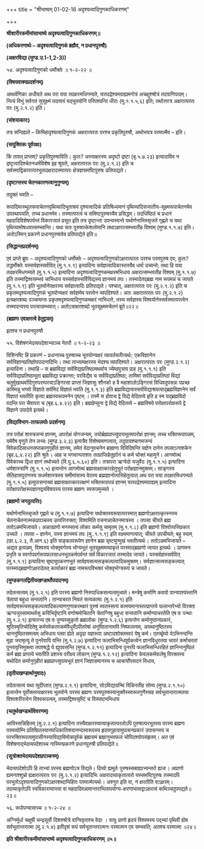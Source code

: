 +++
title = "श्रीभाष्यम् 01-02-16 अदृश्यत्वादिगुणकाधिकरणम्"

+++


**श्रीशारीरकमीमांसाभाष्ये अदृश्यत्वादिगुणकाधिकरणम्॥**

**(अधिकरणार्थः – अदृश्यत्वादिगुणकं ब्रह्मैव, न प्रधानपुरुषौ)**

**(अक्षरविद्या (मुण्ड.उ.1-1,2-3))**

५४. अदृश्यत्वादिगुणको धर्मोक्तेः ॥ १-२-२२ ॥

**(विषयवाक्यप्रदर्शनम्)**

आथर्वणिका अधीयते अथ परा यया तदक्षरमधिगम्यते, यत्तदद्रेश्यमग्राह्यमगोत्रं अचक्षुश्श्रोत्रं तदपाणिपादम्। नित्यं विभुं सर्वगतं सुसूक्ष्मं तदव्ययं यद्भूतयोनिं परिपश्यन्ति धीराः (मु.१.१.५,६) इति; तथोत्तरत्र अक्षरात्परतः परः (मु.२.१.२) इति।

**(संशयाकारः)**

तत्र सन्दिह्यते – किमिहादृश्यत्वादिगुणकं अक्षरात्परतः परश्च प्रकृतिपुरुषौ, अथोभयत्र परमात्मैव – इति।

**(सयुक्तिकः पूर्वपक्षः)**

किं तावत् प्राप्तम्? प्रकृतिपुरुषाविति। कुतः? अस्याक्षरस्य अदृष्टो द्रष्टा (बृ.५.७.२३) इत्यादाविव न द्रष्टृत्वादिश्चेतनधर्मविशेष इह श्रूयते, अक्षरात्परतः परः (मु.२.१.२) इति च सर्वस्माद्विकारात्परभूतादक्षरादस्मात्परः क्षेत्रज्ञसमष्टिपुरुषः प्रतिपाद्यते।

**(दृष्टान्तस्य चेतनकारणत्वानुगुण्यम्)**

तदुक्तं भवति –

रूपादिमत्स्थूलरूपाचेतनपृथिव्यादिभूताश्रयं दृश्यत्वादिकं प्रतिषिध्यमानं पृथिव्यादिसजातीय-सूक्ष्मरूपाचेतनमेव उपस्थापयति, तच्च प्रधानमेव। तस्मात्परत्वं च समिष्टपुरुषस्यैव प्रसिद्धम्। तदधिष्ठितं च प्रधानं महदादिविशेषपर्यन्तं विकारजातं प्रसूत इति तत्र दृष्टान्ता उपन्यस्यन्ते यथोर्णनाभिस्सृजते गृह्णते च यथा पृथिव्यामोषधयस्सम्भवन्ति। यथा सतः पुरुषात्केशलोमानि तथाऽक्षरात्सम्भवतीह विश्वम् (मुण्ड.१.१.७) इति। अतोऽस्मिन् प्रकरणे प्रधानपुरुषावेव प्रतिपाद्येते इति॥

**(सिद्धान्तप्रदर्शनम्)**

एवं प्राप्ते ब्रूमः – अदृश्यत्वादिगुणको धर्मोक्तेः – अदृश्यत्वादिगुणकोऽक्षरात्परतः परश्च परमपुरुष एव; कुतः? तद्धर्मोक्तेः यस्सर्वज्ञस्सर्ववित् (मु.१.१.९) इत्यादिना सर्वज्ञत्वादिकास्तस्यैव धर्मा उच्यन्ते; तथा हि यया तदक्षरमिधगम्यते (मु.१.१.५) इत्यादिना अदृश्यत्वादिगुणकमक्षरमभिधाय अक्षरात्सम्भवतीह विश्वम् (मु.१.१.७) इति तस्माद्विश्वसम्भवं चाभिधाय यस्सर्वज्ञस्सर्विविद्यस्य ज्ञानमयं तपः। तस्मादेतद्ब्रह्म नाम रूपमन्नं च जायते (मु.१.१.९) इति भूतयोनेरक्षरस्य सर्वज्ञत्वादिः प्रतिपाद्यते। पश्चात्, अक्षरात्परतः परः (मु.२.१.२) इति च प्रकृतमदृश्यत्वादिगुणकं भूतयोन्यक्षरं सर्वज्ञमेव परत्वेन व्यपदिश्यते। अतः अक्षरात्परतः परः (मु.२.१.२) इत्यक्षरशब्दः पञ्चम्यन्तः प्रकृतमदृश्यत्वादिगुणकमक्षरं नाभिधत्ते, तस्य सर्वज्ञस्य विश्वयोनेस्सर्वस्मात्परत्वेन तस्मादन्यस्य परत्वासम्भवात्। अतोऽत्राक्षरशब्दो भूतसूक्ष्ममचेतनं ब्रूते॥२२॥

**(ब्रह्मणः एवाक्षरत्वे हेतुद्वयम्)**

इतश्च न प्रधानपुरुषौ

५५. विशेषणभेदव्यपदेशाभ्याञ्च नेतरौ ॥ १-२-२३ ॥

विशिनष्टि हि प्रकरणं – प्रधानाच्च पुरुषाच्च भूतयोन्यक्षरं व्यावर्तयतीत्यर्थः; एकविज्ञानेन सर्वविज्ञानप्रतिज्ञोपपादनादिभिः। तथा ताभ्यामक्षरस्य भेदश्च व्यपदिश्यते। अक्षरात्परतः परः (मुण्ड.२.१.२) इत्यादिना। तथाहि – स ब्रह्मविद्यां सर्वविद्याप्रतिष्ठामथर्वाय ज्येष्ठपुत्राय प्राह (मु.१.१.१) इति सर्वविद्याप्रतिष्ठाभूता ब्रह्मविद्या प्रक्रान्ता; परविद्यैव च सर्वविद्याप्रतिष्ठा; तामिमां सर्वविद्याप्रतिष्ठां विद्यां चतुर्मुखाथर्वादिगुरुपरम्परयाऽङ्गिरसा प्राप्तां जिज्ञासुः शौनको ह वै महाशालोऽङ्गिरसं विधिवदुपसन्नः पप्रच्छ कस्मिन्नु भगवो विज्ञाते सर्वमिदं विज्ञातं भवति (मु.१.१.३) इति ब्रह्मविद्यायास्सर्वविद्याश्रयत्वाद्ब्रह्मविज्ञानेन सर्वं विज्ञातं भवतीति कृत्वा ब्रह्मस्वरूपमनेन पृष्टम् । तस्मै स होवाच द्वे विद्ये वेदितव्ये इति ह स्म यद्ब्रह्मविदो वदन्ति परा चैवापरा च (बृह.६.४.२२) इति। ब्रह्मप्रेप्सुना द्वे विद्ये वेदितव्ये – ब्रह्मविषये परोक्षापरोक्षरूपे द्वे विज्ञाने उपादेये इत्यर्थः।

**(विद्याविभाग-तत्फलयोः प्रदर्शनम्)**

तत्र परोक्षं शास्त्रजन्यं ज्ञानम्, अपरोक्षं योगजन्यम्, तयोर्ब्रह्मप्राप्त्युपायभूतमपरोक्षं ज्ञानम्; तच्च भक्तिरूपापन्नम्, यमेवैष वृणुते तेन लभ्यः (मुण्ड.३.२.३) इत्यत्रैव विशेष्यमाणत्वात्, तदुपायश्चागमजन्यं विवेकादिसाधनसप्तकानुगृहीतं ज्ञानम्, तमेतं वेदानुवचनेन ब्राह्मणा विविदिषन्ति यज्ञेन दानेन तपसाऽनाशकेन (बृह.६.४.२२) इति श्रुतेः। आह च भगवान्पराशरः तत्प्राप्तिहेतुर्ज्ञानं च कर्म चोक्तं महामुने। आगमोत्थं विवेकाच्च द्विधा ज्ञानं तथोच्यते (वि.पु.६.५.६०) इति। तत्रापरा ऋग्वेदो यजुर्वेदः (मु.१.१.५) इत्यादिना धर्मशास्त्राणि (मु.१.१.५) इत्यन्तेन आगमोत्थं ब्रह्मसाक्षात्कारहेतुभूतं परोक्षज्ञानमुक्तम्। साङ्गस्य सेतिहासपुराणस्य सधर्मशास्त्रस्य समीमांसस्य वेदस्य ब्रह्मज्ञानोत्पत्तिहेतुत्वात् अथ परा यया तदक्षरमिधगम्यते (मु.१.१.५) इत्युपासनाख्यं ब्रह्मसाक्षात्कारलक्षणं भक्तिरूपापन्नं ज्ञानम् यत्तदद्रेश्यमग्राह्यम् इत्यादिना परोक्षापरोक्षरूपज्ञानद्वयविषयस्य परस्य ब्रह्मणः स्वरूपमुच्यते ।

**(ब्रह्मणो जगदुत्पत्तिः)**

यथोर्णनाभिस्सृजते गृह्णते च (मु.१.१.७) इत्यादिना यथोक्तस्वरूपात्परस्मात् ब्रह्मणोऽक्षरात्कृत्स्नस्य चेतनाचेतनात्मकप्रपञ्चस्य उत्पत्तिरुक्ता; विश्वमिति वचनान्नाचेतनमात्रस्य । तपसा चीयते ब्रह्म ततोऽन्नमभिजायते। अन्नात्प्राणो मनस्सत्यं लोकाः कर्मसु चामृतम् (मु.१.१.८) इति ब्रह्मणो विश्वोत्पत्तिप्रकार उच्यते । तपसा – ज्ञानेन, यस्य ज्ञानमयं तपः (मु..१.१.९) इति वक्ष्यमाणत्वात्; चीयते उपचीयते; बहु स्याम् (छा.६.२.३, तै.आन.६) इति सङ्कल्परूपेण ज्ञानेन ब्रह्म सृष्ट्युन्मुखं भवतीत्यर्थः। ततोऽन्नमभिजायते – अद्यत इत्यन्नम्, विश्वस्य भोक्तृवर्गस्य भोग्यभूतं भूतसूक्ष्ममव्याकृतं परस्माद्ब्रह्मणो जायत इत्यर्थः । प्राणमनः प्रभृति च स्वर्गापवर्गरूपफलसाधनभूतकर्मपर्यन्तं सर्वं विकारजातं तस्मादेव जायते। यस्सर्वज्ञस्सर्ववित् (मु.१.१.९) इत्यादिना सृष्ट्युपकरणभूतं सार्वज्ञ्यसत्यसङ्कल्पत्वादिकमुक्तम्। सर्वज्ञात्सत्यसङ्कल्पात् परस्माद्ब्रह्मणोऽक्षरादेतत् कार्याकारं ब्रह्म नामरूपविभक्तं भोक्तृभोग्यरूपं च जायते।

**(मुण्डकगतद्वितीयखण्डार्थोपपादनम्)**

तदेतत्सत्यम् (मु.१.२.१) इति परस्य ब्रह्मणो निरुपाधिकसत्यत्वमुच्यते। मन्त्रेषु कर्माणि कवयो यान्यपश्यंस्तानि त्रेतायां बहुधा सन्ततानि। तान्याचरत नियतं सत्यकामाः (मु.१.२.१) इति सार्वज्ञ्यसत्यसङ्कल्पत्वादिकल्याणगुणाकरमक्षरं पुरुषं स्वतस्सत्यं कामयमानास्तत्प्राप्तये फलान्तरेभ्यो विरक्ता ऋग्यजुस्सामाथर्वसु कविभिर्दृष्टानि वर्णाश्रमोचितानि त्रेताग्निषु बहुधा सन्ततानि कर्माण्याचरतेति एष वः पन्थाः (मु.१.२.१) इत्यारभ्य एष वः पुण्यस्सुकृतो ब्रह्मलोकः (मुण्ड.१.२.६) इत्यन्तेन कर्मानुष्ठानप्रकारं, श्रुतिस्मृतिचोदितेषु कर्मस्वेकतरकर्मवैधुर्येऽपीतरेषां अनुष्ठितानामपि निष्फलत्वम्, अयथानुष्ठितस्य चाननुष्ठितसमत्वम् अभिधाय प्लवा ह्येते अदृढा यज्ञरूपा अष्टादशोक्तमवरं येषु कर्म। एतच्छ्रेयो येऽभिनन्दन्ति मूढा जरामृत्यू ते पुनरेवापि यन्ति (मु.१.२.७) इत्यादिना फलाभिसन्धिपूर्वकत्वेन ज्ञानविधुरतया चावरं कर्माचरतां पुनरावृत्तिमुक्त्वा तपश्श्रद्धे ये ह्युपवसन्ति (मुण्ड.१.२.११) इत्यादिना पुनरपि फलाभिसन्धिरहितं ज्ञानिनानुष्ठितं कर्म ब्रह्म प्राप्तये भवतीति प्रशस्य परीक्ष्य लोकान् (मुण्ड.१.२.१२) इत्यादिना केवलकर्मफलेषु विरक्तस्य यथोदित कर्मानुगृहीतं ब्रह्मप्राप्त्युपायभूतं ज्ञानं जिज्ञासमानस्य च आचार्योपसदनं विधाय,

**(तृतीयखण्डार्थानुवादः)**

तदेतत्सत्यं यथा सुदीप्तात् (मुण्ड.२.१.१) इत्यादिना, सोऽविद्याग्रन्थिं विकिरतीह सोम्य (मुण्ड.२.१.१०) इत्यन्तेन पूर्वोक्तस्याक्षरस्य भूतयोनेः परस्य ब्रह्मणः परमपुरुषस्यानुक्तैस्स्वरूपगुणैस्सह सर्वभूतान्तरात्मतया विश्वशरीरत्वेन विश्वरूपत्वम्, तस्माद्विश्वसृष्टिं च विस्पष्टमभिधाय

**(चतुर्थखण्डार्थविवरणम्)**

आविस्सन्निहितम् (मु.२.२.१) इत्यादिना तस्यैवाक्षरस्याव्याकृतात्परतोऽपि पुरुषात्परभूतस्य परस्य ब्रह्मणः परमव्योम्नि प्रतिष्ठितस्यानवधिकातिशयानन्दस्वरूपस्य हृदयगुहायामुपासनप्रकारं उपासनस्य च परभक्तिरूपत्वमुपासीनस्याविद्याविमोकपूर्वकं ब्रह्मसमं ब्रह्मानुभवफलं चोपिदश्योपसंहृतम्। अत एवं विशेषणाद्भेदव्यपदेशाच्च नास्मिन्प्रकरणे प्रधानपुरुषौ प्रतिपाद्येते॥

**(सूत्रोक्तभेदव्यपदेशप्रपञ्चनम्)**

भेदव्यपदेशोऽपि हि ताभ्यां परस्य ब्रह्मणोऽत्र विद्यते। दिव्यो ह्यमूर्तः पुरुषस्सबाह्याभ्यन्तरो ह्यजः। अप्राणो ह्यमनाश्शुभ्रो ह्यक्षरात्परतः परः (मु.२.१.२) इत्यादिभिः अक्षरादव्याकृतात्परो यस्समष्टिपुरुषः तस्मादपि परभूतोऽदृश्यत्वादिगुणकोऽक्षरशब्दाभिहितः परमात्मेत्यर्थः। अश्नुत इति वा, न क्षरतीति वाऽक्षरम्। तदव्याकृतेऽपि स्वविकारव्याप्त्या वा महदादिवन्नामान्तराभिलापयोग्य-क्षरणाभावाद्वाऽक्षरत्वं कथिञ्चदुपपद्यते॥२३॥

५६. रूपोपन्यासाच्च ॥ १-२-२४ ॥

अग्निर्मूर्धा चक्षुषी चन्द्रसूर्यौ दिशश्श्रोत्रे वाग्विवृताश्च वेदाः । वायुः प्राणो हृदयं विश्वमस्य पद्भ्यां पृथिवी ह्येष सर्वभूतान्तरात्मा
(मु.२.१.४) इतीदृशं रूपं सर्वभूतान्तरात्मनः परमात्मन एव सम्भवति; अतश्च परमात्मा ॥२४॥

**इति श्रीशारीरकमीमांसाभाष्ये अदृश्यत्वादिगुणकाधिकरणम् ॥५॥**


